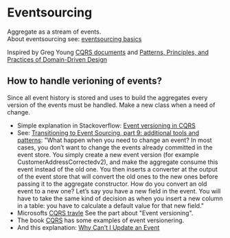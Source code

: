 # Eventsourcing  
Aggregate as a stream of events.  
About eventsourcing see: [eventsourcing basics](http://docs.geteventstore.com/introduction/event-sourcing-basics/)

Inspired by Greg Young [CQRS documents](https://cqrs.files.wordpress.com/2010/11/cqrs_documents.pdf)
and [Patterns, Principles, and Practices of Domain-Driven Design](http://www.wrox.com/WileyCDA/WroxTitle/Patterns-Principles-and-Practices-of-Domain-Driven-Design.productCd-1118714709.html)

## How to handle verioning of events?
Since all event history is stored and uses to build the aggregates every version of the events must be handled.
Make a new class when a need of change.

* Simple explanation in Stackoverflow: [Event versioning in CQRS](http://stackoverflow.com/a/16526100)
* See: [Transitioning to Event Sourcing, part 9: additional tools and patterns](http://julienletrouit.com/?p=345):
"What happen when you need to change an event? In most cases, you don’t want to change the events already committed in
the event store. You simply create a new event version (for example CustomerAddressCorrectedv2), and make the aggregate
consume this event instead of the old one. You then inserts a converter at the output of the event store that will
convert the old ones to the new ones before passing it to the aggregate constructor. How do you convert an old event to
a new one? Let’s say you have a new field in the event. You will have to take the same kind of decision as when you
insert a new column in a table: you have to calculate a default value for that new field."
* Microsofts [CQRS travle](https://msdn.microsoft.com/en-us/library/jj591577.aspx#sec9) See the part about "Event versioning".
* The book [CQRS](https://leanpub.com/cqrs) has some examples of event versionering.
* And this explanation: [Why Can’t I Update an Event](http://goodenoughsoftware.net/2013/05/28/why-cant-i-update-an-event/)
